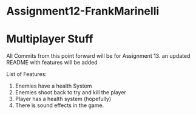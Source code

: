 # Assignment12-FrankMarinelli
# Multiplayer Stuff

All Commits from this point forward will be for Assignment 13. an updated README with features will be added

List of Features:
1. Enemies have a health System
2. Enemies shoot back to try and kill the player
3. Player has a health system (hopefully)
4. There is sound effects in the game.

